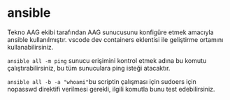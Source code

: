 # ansible

Tekno AAG ekibi tarafından AAG sunucusunu konfigüre etmek amacıyla ansible kullanılmıştır.
vscode dev containers eklentisi ile geliştirme ortamını kullanabilirsiniz.


`ansible all -m ping` sunucu erişimini kontrol etmek adına bu komutu çalıştırabilirsiniz, bu tüm sunuculara ping isteği atacaktır.

`ansible all -b -a "whoami"`bu scriptin çalışması için sudoers için nopasswd direktifi verilmesi gerekli, ilgili komutla bunu test edebilirsiniz.

